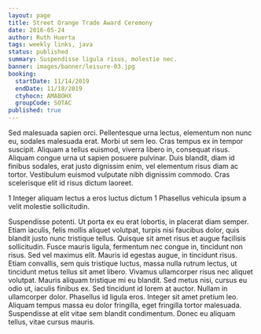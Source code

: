 ```yaml
---
layout: page
title: Street Orange Trade Award Ceremony
date: 2016-05-24
author: Ruth Huerta
tags: weekly links, java
status: published
summary: Suspendisse ligula risus, molestie nec.
banner: images/banner/leisure-03.jpg
booking:
  startDate: 11/14/2019
  endDate: 11/18/2019
  ctyhocn: AMABOHX
  groupCode: SOTAC
published: true
---
```

Sed malesuada sapien orci. Pellentesque urna lectus, elementum non nunc eu, sodales malesuada erat. Morbi ut sem leo. Cras tempus ex in tempor suscipit. Aliquam a tellus euismod, viverra libero in, consequat risus. Aliquam congue urna ut sapien posuere pulvinar. Duis blandit, diam id finibus sodales, erat justo dignissim enim, vel elementum risus diam ac tortor. Vestibulum euismod vulputate nibh dignissim commodo. Cras scelerisque elit id risus dictum laoreet.

1 Integer aliquam lectus a eros luctus dictum
1 Phasellus vehicula ipsum a velit molestie sollicitudin.

Suspendisse potenti. Ut porta ex eu erat lobortis, in placerat diam semper. Etiam iaculis, felis mollis aliquet volutpat, turpis nisi faucibus dolor, quis blandit justo nunc tristique tellus. Quisque sit amet risus et augue facilisis sollicitudin. Fusce mauris ligula, fermentum nec congue in, tincidunt non risus. Sed vel maximus elit. Mauris id egestas augue, in tincidunt risus. Etiam convallis, sem quis tristique luctus, massa nulla rutrum lectus, ut tincidunt metus tellus sit amet libero. Vivamus ullamcorper risus nec aliquet volutpat. Mauris aliquam tristique mi eu blandit.
Sed metus nisi, cursus eu odio ut, iaculis finibus ex. Sed tincidunt id lorem at auctor. Nullam in ullamcorper dolor. Phasellus id ligula eros. Integer sit amet pretium leo. Aliquam tempus massa eu dolor fringilla, eget fringilla tortor malesuada. Suspendisse at elit vitae sem blandit condimentum. Donec eu aliquam tellus, vitae cursus mauris.
